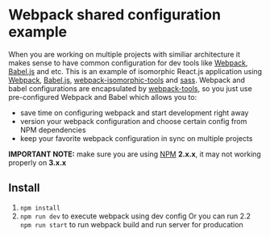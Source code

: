 # Webpack shared configuration example

When you are working on multiple projects with similiar architecture it makes sense to have common configuration for dev tools like [Webpack](webpack.github.io), [Babel.js](https://babeljs.io) and etc.
This is an example of isomorphic React.js application using [Webpack](webpack.github.io), [Babel.js](https://babeljs.io), [webpack-isomorphic-tools](https://www.npmjs.com/package/webpack-isomorphic-tools) and [sass](http://sass-lang.com/). 
Webpack and babel configurations are encapsulated by [webpack-tools](https://github.com/sergesemashko/webpack-tools), so you just use pre-configured Webpack and Babel which allows you to:
 
- save time on configuring webpack and start development right away
- version your webpack configuration and choose certain config from NPM dependencies
- keep your favorite webpack configuration in sync on multiple projects


**IMPORTANT NOTE:** make sure you are using [NPM](www.npmjs.com) **2.x.x**, it may not working properly on **3.x.x** 

## Install

1. `npm install`
2. `npm run dev` to execute webpack using dev config
Or you can run
2.2 `npm run start` to run webpack build and run server for producation

